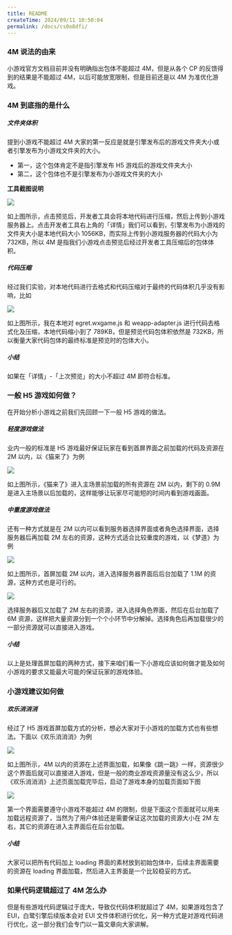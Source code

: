 ```yaml
---
title: README
createTime: 2024/09/11 10:50:04
permalink: /docs/cs0o8dfi/
---
```


### 4M 说法的由来

小游戏官方文档目前并没有明确指出包体不能超过 4M，但是从各个 CP 的反馈得到的结果是不能超过 4M，以后可能放宽限制，但是目前还是以 4M 为准优化游戏。

### 4M 到底指的是什么

##### 文件夹体积

提到小游戏不能超过 4M 大家的第一反应是就是引擎发布后的游戏文件夹大小或者引擎发布为小游戏文件夹的大小。

* 第一，这个包体肯定不是指引擎发布 H5 游戏后的游戏文件夹大小
* 第二，这个包体也不是引擎发布为小游戏文件夹的大小

__工具截图说明__

![](tool1.png)

如上图所示，点击预览后，开发者工具会将本地代码进行压缩，然后上传到小游戏服务器上。点击开发者工具右上角的「详情」我们可以看到，引擎发布为小游戏的文件夹大小是本地代码大小 1056KB，而实际上传到小游戏服务器的代码大小为 732KB，所以 4M 是指我们小游戏点击预览后经过开发者工具压缩后的包体体积。

##### 代码压缩

经过我们实验，对本地代码进行去格式和代码压缩对于最终的代码体积几乎没有影响，比如

![](tool2.png)

如上图所示，我在本地对 egret.wxgame.js 和 weapp-adapter.js 进行代码去格式化及压缩，本地代码缩小到了 789KB，但是预览代码包体积依然是 732KB，所以衡量大家代码包体的最终标准是预览时的包体大小。

##### 小结

如果在「详情」-「上次预览」的大小不超过 4M 即符合标准。

### 一般 H5 游戏如何做？

在开始分析小游戏之前我们先回顾一下一般 H5 游戏的做法。

##### 轻度游戏做法

业内一般的标准是 H5 游戏最好保证玩家在看到首屏界面之前加载的代码及资源在 2M 以内，以《猫来了》为例

![](tool3.png)

如上图所示，《猫来了》进入主场景前加载的所有资源在 2M 以内，剩下的 0.9M 是进入主场景以后加载的，这样能够让玩家尽可能短的时间内看到游戏画面。

##### 中重度游戏做法

还有一种方式就是在 2M 以内可以看到服务器选择界面或者角色选择界面，选择服务器后再加载 2M 左右的资源，这种方式适合比较重度的游戏，以《梦道》为例

![](tool4.png)

如上图所示，首屏加载 2M 以内，进入选择服务器界面后后台加载了 1.1M 的资源，这种方式也是可行的。

![](tool5.png)

选择服务器后又加载了 2M 左右的资源，进入选择角色界面，然后在后台加载了 6M 资源，这样把大量资源分到一个个小环节中分解掉。选择角色后再加载很少的一部分资源就可以直接进入游戏。

##### 小结

以上是处理首屏加载的两种方式，接下来咱们看一下小游戏应该如何做才能及如何小游戏的要求又能最大可能的保证玩家的游戏体验。

### 小游戏建议如何做

##### 欢乐消消消

经过了 H5 游戏首屏加载方式的分析，想必大家对于小游戏的加载方式也有些想法。下面以《欢乐消消消》为例

![](mobile1.jpg)

如上图所示，4M 以内的资源在上述界面加载，如果像《跳一跳》一样，资源很少这个界面后就可以直接进入游戏，但是一般的商业游戏资源量没有这么少，所以《欢乐消消消》上述页面加载完毕后，启动了游戏本身的加载页面如下图

![](mobile2.jpg)

第一个界面需要遵守小游戏不能超过 4M 的限制，但是下面这个页面就可以用来加载远程资源了，当然为了用户体验还是需要保证这次加载的资源大小在 2M 左右，其它的资源在进入主界面后在后台加载。

##### 小结

大家可以把所有代码加上 loading 界面的素材放到初始包体中，后续主界面需要的资源在 loading 界面加载，然后进入主界面是一个比较稳妥的方式。

### 如果代码逻辑超过了 4M 怎么办

但是有些游戏代码逻辑过于庞大，导致仅代码体积就超过了 4M，如果游戏包含了 EUI，白鹭引擎后续版本会对 EUI 文件体积进行优化，另一种方式是对游戏代码进行优化，这一部分我们会专门以一篇文章向大家讲解。